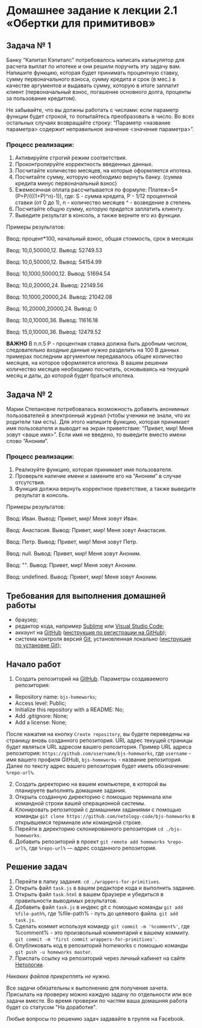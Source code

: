 # Домашнее задание к лекции 2.1 «Обертки для примитивов»

## Задача № 1

Банку “Капитал Кэпиталс” потребовалось написать калькулятор для расчета выплат по ипотеке и они решили поручить эту задачу вам. 
Напишите функцию, которая будет принимать процентную ставку, сумму первоначального взноса, сумму кредита и срок (в мес.) в качестве аргументов и выдавать сумму, которую в итоге заплатит клиент (первоначальный взнос, погашение основного долга, проценты за пользование кредитом). 

Не забывайте, что вы должны работать с числами: если параметр функции будет строкой, то попытайтесь преобразовать в число. Во всех остальных случаях возвращайте строку: “Параметр <название параметра> содержит неправильное значение <значение параметра>”.

### Процесс реализации:
1) Активируйте строгий режим соответствия.
2) Проконтролируйте корректность введенных данных.
3) Посчитайте количество месяцев, на которые оформляется ипотека.
4) Посчитайте сумму, которую необходимо вернуть банку. (сумма кредита минус первоначальный взнос)
5) Ежемесячная оплата рассчитывается по формуле:
Платеж=S*(P+P/(((1+P)^n)-1)), где:
S - сумма кредита, P - 1/12 процентной ставки (от 0 до 1), n - количество месяцев
^ - возведение в степень
6) Посчитайте общую сумму, которую придется заплатить клиенту.
7) Выведите результат в консоль, а также верните его из функции.

Примеры результатов:

Ввод: процент*100, начальный взнос, общая стоимость, срок в месяцах

Ввод: 10,0,50000,12. Вывод: 52749.53

Ввод: 10,0,50000,12. Вывод: 54154.99

Ввод: 10,1000,50000,12. Вывод: 51694.54

Ввод: 10,0,20000,24. Вывод: 22149.56

Ввод: 10,1000,20000,24. Вывод: 21042.08

Ввод: 10,20000,20000,24. Вывод: 0

Ввод: 10,0,10000,36. Вывод: 11616.18

Ввод: 15,0,10000,36. Вывод:  12479.52

**ВАЖНО**
В п.п.5 P - процентная ставка должна быть дробным числом, следовательно входные данные нужно разделить на 100
В данных примерах последним аргументом передавалось общее количество месяцев, на которое оформляется ипотека. 
В вашем решении количество месяцев необходимо посчитать, основываясь на текущий месяц и даты, до которой будет браться ипотека.

## Задача № 2

Марии Степановне потребовалась возможность добавить анонимных пользователей в электронный журнал (чтобы ученики не знали, что их родители там есть). Для этого напишите функцию, которая принимает имя пользователя и выводит на экран приветствие: “Привет, мир! Меня зовут <ваше имя>”. Если имя не введено, то выведите вместо имени слово “Аноним”.

### Процесс реализации:
1) Реализуйте функцию, которая принимает имя пользователя.
3) Проверьте наличие имени и замените его на “Аноним” в случае отсутствия.
2) Функция должна вернуть корректное приветствие, а также выведите результат в консоль.

Примеры результатов:

Ввод: Иван. Вывод: Привет, мир! Меня зовут Иван.

Ввод: Анастасия. Вывод: Привет, мир! Меня зовут Анастасия.

Ввод: Петр. Вывод: Привет, мир! Меня зовут Петр.

Ввод: null. Вывод: Привет, мир! Меня зовут Аноним.

Ввод: "". Вывод: Привет, мир! Меня зовут Аноним.

Ввод: undefined. Вывод: Привет, мир! Меня зовут Аноним.

## Требования для выполнения домашней работы

* браузер;
* редактор кода, например [Sublime][1] или [Visual Studio Code][2];
* аккаунт на [GitHub][0] ([инструкция по регистрации на GitHub][3]);
* система контроля версий [Git][4], установленная локально ([инструкция по установке Git][5]);

## Начало работ

1. Создать репозиторий на [GitHub][0]. Параметры создаваемого репозитория:
* Repository name: `bjs-homeworks`;
* Access level: Public;
* Initialize this repository with a README: No;
* Add .gitignore: None;
* Add a license: None;

После нажатия на кнопку `Create repository`, вы будете переведены на страницу вновь созданного репозитория.
URL адрес текущей страницы будет являться URL адресом вашего репозитория.
Пример URL адреса репозитория: `https://github.com/username/bjs-homeworks`, где `username` - имя вашего профиля GitHub, `bjs-homeworks` - название репозитория. Далее по тексту адрес вашего репозитория будет иметь обозначение: `%repo-url%`.

2. Создать директорию на вашем компьютере, в которой вы планируете выполнять домашние задания.
3. Открыть созданную директорию с помощью терминала или командной строки вашей операционной системы.
4. Клонировать репозиторий с домашними заданиями с помощью команды `git clone https://github.com/netology-code/bjs-homeworks` в открывшемся терминале или командной строке.
5. Перейти в директорию склонированного репозитория `cd ./bjs-homeworks`.
6. Добавить репозиторий в проект `git remote add homeworks %repo-url%`, где `%repo-url%` — адрес созданного репозитория.

## Решение задач
1. Перейти в папку задания. `cd ./wrappers-for-primitives`.
2. Открыть файл `task.js` в вашем редакторе кода и выполнить задание.
3. Открыть файл `task.html` в вашем браузере и убедиться в правильности выводимых результатов.
4. Добавить файл `task.js` в индекс git с помощью команды `git add %file-path%`, где %file-path% - путь до целевого файла. `git add task.js`.
5. Сделать коммит используя команду `git commit -m '%comment%'`, где %comment% - это произвольный комментарий к вашему коммиту. `git commit -m 'first commit wrappers-for-primitives'`.
6. Опубликовать код в репозиторий homeworks с помощью команды `git push -u homeworks master`.
7. Прислать ссылку на репозиторий через личный кабинет на сайте [Нетологии][6].

[0]: https://github.com/
[1]: https://www.sublimetext.com/
[2]: https://code.visualstudio.com/
[3]: https://github.com/netology-code/guides/blob/master/git/github.md
[4]: https://git-scm.com/
[5]: https://github.com/netology-code/guides/blob/master/git/REAMDE.md
[6]: https://netology.ru/

*Никаких файлов прикреплять не нужно.*

Все задачи обязательны к выполнению для получения зачета. Присылать на проверку можно каждую задачу по отдельности или все задачи вместе. Во время проверки по частям ваша домашняя работа будет со статусом "На доработке".

Любые вопросы по решению задач задавайте в группе на Facebook.
